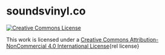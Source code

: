 # soundsvinyl.co

<a rel="license" href="http://creativecommons.org/licenses/by-nc/4.0/"><img alt="Creative Commons License" style="border-width:0" src="https://i.creativecommons.org/l/by-nc/4.0/88x31.png" /></a>

This work is licensed under a [Creative Commons Attribution-NonCommercial 4.0 International License](http://creativecommons.org/licenses/by-nc/4.0/){rel license}